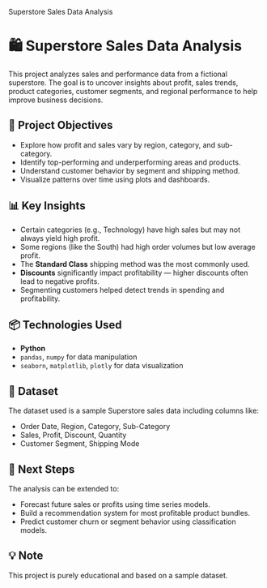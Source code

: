 Superstore Sales Data Analysis
# 🛍️ Superstore Sales Data Analysis

This project analyzes sales and performance data from a fictional superstore. The goal is to uncover insights about profit, sales trends, product categories, customer segments, and regional performance to help improve business decisions.

## 📌 Project Objectives

- Explore how profit and sales vary by region, category, and sub-category.
- Identify top-performing and underperforming areas and products.
- Understand customer behavior by segment and shipping method.
- Visualize patterns over time using plots and dashboards.

## 📊 Key Insights

- Certain categories (e.g., Technology) have high sales but may not always yield high profit.
- Some regions (like the South) had high order volumes but low average profit.
- The **Standard Class** shipping method was the most commonly used.
- **Discounts** significantly impact profitability — higher discounts often lead to negative profits.
- Segmenting customers helped detect trends in spending and profitability.

## 📦 Technologies Used

- **Python**
- `pandas`, `numpy` for data manipulation
- `seaborn`, `matplotlib`, `plotly` for data visualization

## 📁 Dataset

The dataset used is a sample Superstore sales data including columns like:

- Order Date, Region, Category, Sub-Category
- Sales, Profit, Discount, Quantity
- Customer Segment, Shipping Mode

## 🧠 Next Steps

The analysis can be extended to:

- Forecast future sales or profits using time series models.
- Build a recommendation system for most profitable product bundles.
- Predict customer churn or segment behavior using classification models.


## 💡 Note

This project is purely educational and based on a sample dataset.
